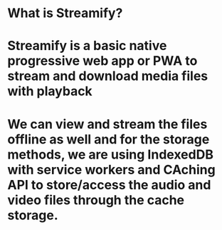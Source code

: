 # What is Streamify?
# Streamify is a basic native progressive web app or PWA to stream and download media files with playback
# We can view and stream the files offline as well and for the storage methods, we are using IndexedDB with service workers and CAching API to store/access the audio and video files through the cache storage.

